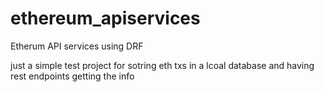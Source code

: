 # ethereum_apiservices
Etherum API services using DRF

just a simple test project for sotring eth txs in a lcoal database and having rest endpoints getting the info
